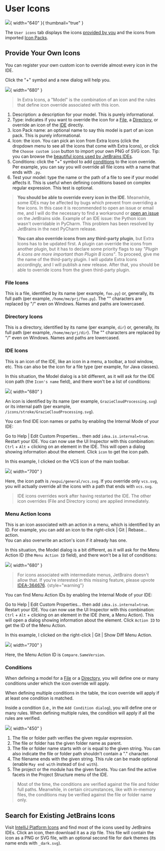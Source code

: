 <show-structure for="chapter,procedure,tab,def"/>

# User Icons

![](../../images/extra-icons/extra-icons-user-icons-add-models.png){ width="640" }{ thumbnail="true" }

The `User icons` tab displays the icons [provided by you](#provide-your-own-icons) and the icons from imported [Icon Packs](Extra-Icons-User-Icon-Packs.md).

## Provide Your Own Icons

You can register your own custom icon to override almost every icon in the IDE.

Click the "+" symbol and a new dialog will help you.

![](../../images/extra-icons/extra-icons-new-model.png){ width="680" }

> In Extra Icons, a "Model" is the combination of an icon and the rules that define icon override associated with this icon.

1. Description: a description for your model. This is purely informational.
2. Type: indicates if you want to override the icon for a [File](#file-icons), a [Directory](#directory-icons), or override an icon of the [IDE](#ide-icons) directly.
3. Icon Pack name: an optional name to say this model is part of an icon pack. This is purely informational.
4. Icon: the icon. You can pick an icon from Extra Icons (click the dropdown menu to see all the icons that come with Extra Icons), or click the `Choose custom icon` button to import your own PNG of SVG icon. Tip: you can browse the [beautiful icons used by JetBrains IDEs](https://intellij-icons.jetbrains.design/).
5. Conditions: click the "+" symbol to add [conditions](#conditions) to the icon override. Per example, you can say you will override all file icons with a name that ends with `.py`.
6. Test your model: type the name or the path of a file to see if your model affects it. This is useful when defining conditions based on complex regular expression. This test is optional.

> **You should be able to override every icon in the IDE**. Meanwhile, some IDEs may be affected by bugs which prevent from overriding a few icons. In this case it is recommended to open an issue or email me, and I will do the necessary to find a workaround or [open an issue](https://github.com/jonathanlermitage/intellij-extra-icons-plugin/issues) on the JetBrains side.
> Example of an IDE issue: the Python icon wasn't overridable in PyCharm. This problem has been resolved by JetBrains in the next PyCharm release.

> **You can also override icons from any third-party plugin**, but Extra Icons has to be updated first. A plugin can override the icons from another plugin, but it has to declare some priority flags to say *"Plugin A icons are more important than Plugin B icons"*.
> To proceed, give me the name of the third-party plugin. I will update Extra Icons accordingly, and I will publish a new release. After that, you should be able to override icons from the given third-party plugin.

### File Icons

This is a file, identified by its name (per example, `foo.py`) or, generally, its full path (per example, `/home/me/prj/foo.py`).
The "\" characters are replaced by "/" even on Windows. Names and paths are lowercased.

### Directory Icons

This is a directory, identified by its name (per example, `dir`) or, generally, its full path (per example, `/home/me/prj/dir`).
The "\" characters are replaced by "/" even on Windows. Names and paths are lowercased.

### IDE Icons

This is an icon of the IDE, like an icon in a menu, a toolbar, a tool window, etc. This can also be the icon for a file type (per example, for Java classes).

In this situation, the Model dialog is a bit different, as it will ask for the IDE icon path (the `Icon's name` field), and there won't be a list of conditions:

![](../../images/extra-icons/extra-icons-new-model-ide.png){ width="680" }

An icon is identified by its name (per example, `GrazieCloudProcessing.svg`) or its internal path (per example, `/icons/stroke/GrazieCloudProcessing.svg`).

<procedure title="Find IDE Icon Names" id="find-ide-icon-names">

You can find IDE icon names or paths by enabling the Internal Mode of your IDE:

<step>Go to <ui-path>Help | Edit Custom Properties...</ui-path> then add <code>idea.is.internal=true</code>.</step>
<step>Restart your IDE.</step>
<step>You can now use the UI Inspector with this combination: <code>Ctrl</code> + <code>Alt</code> + clicking on an element in the IDE. This will open a dialog showing information about the element. Click <code>icon</code> to get the icon path.</step>

In this example, I clicked on the VCS icon of the main toolbar.

![](../../images/extra-icons/extra-icons-ui-inspector.png){ width="700" }

Here, the icon path is `/expui/general/vcs.svg`.
If you override only `vcs.svg`, you will actually override all the icons with a path that ends with `vcs.svg`.

</procedure>

> IDE icons overrides work after having restarted the IDE.
> The other icon overrides (File and Directory icons) are applied immediately.

### Menu Action Icons

This is an icon associated with an action in a menu, which is identified by an ID. For example, you can add an icon to the <ui-path>right-click | Git | Rebase...</ui-path> action.  
You can also overwrite an action's icon if it already has one.

In this situation, the Model dialog is a bit different, as it will ask for the Menu Action ID (the `Menu Action ID` field), and there won't be a list of conditions:

![](../../images/extra-icons/extra-icons-new-model-menu-action.png){ width="680" }

> For icons associated with intermediate menus, JetBrains doesn't allow that. If you're interested in this missing feature, please upvote [IDEA-364676](https://youtrack.jetbrains.com/issue/IDEA-364676).
{style="warning"}

<procedure title="Find Menu Action IDs" id="find-menu-action-ids">

You can find Menu Action IDs by enabling the Internal Mode of your IDE:

<step>Go to <ui-path>Help | Edit Custom Properties...</ui-path> then add <code>idea.is.internal=true</code>.</step>
<step>Restart your IDE.</step>
<step>You can now use the UI Inspector with this combination: <code>Ctrl</code> + <code>Alt</code> + clicking on an element in the IDE (here, a Menu Action). This will open a dialog showing information about the element. Click <code>Action ID</code> to get the ID of the Menu Action.</step>

In this example, I clicked on the <ui-path>right-click | Git | Show Diff</ui-path> Menu Action.

![](../../images/extra-icons/extra-icons-ui-inspector-Compare-SameVersion.png){ width="700" }

Here, the Menu Action ID is `Compare.SameVersion`.

</procedure>

### Conditions

When defining a model for a [File](#file-icons) or a [Directory](#directory-icons), you will define one or many conditions under which the icon override will apply.

When defining multiple conditions in the table, the icon override will apply if at least one condition is matched.

Inside a condition (i.e., in the `Add Condition dialog`), you will define one or many rules.
When defining multiple rules, the condition will apply if all the rules are verified.

![](../../images/extra-icons/extra-icons-model-condition.png){ width="450" }

1. The file or folder path verifies the given regular expression.
2. The file or folder has the given folder name as parent.
3. The file or folder name starts with or is equal to the given string. You can also indicate the file or folder path shouldn't contain a "." character.
4. The filename ends with the given string. This rule can be made optional (enable `May end with` instead of `End with`).
5. The project or the module has the given facets. You can find the active facets in the Project Structure menu of the IDE.

> Most of the time, the conditions are verified against the file and folder full paths. Meanwhile, in certain circumstances, like with in-memory files, the conditions may be verified against the file or folder name only.

## Search for Existing JetBrains Icons

Visit [IntelliJ Platform Icons](https://intellij-icons.jetbrains.design/) and find most of the icons used by JetBrains IDEs. Click an icon, then download it as a zip file. This file will contain the icon as a PNG or SVG file, with an optional second file for dark themes (its name ends with `_dark.svg`).
